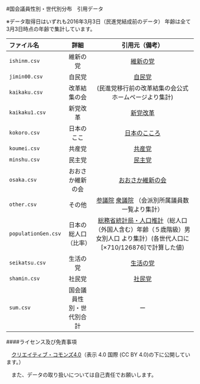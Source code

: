 #国会議員性別・世代別分布　引用データ

※データ取得日はいずれも2016年3月3日（民進党結成前のデータ）
年齢は全て3月3日時点の年齢で集計しています。

|   ファイル名      |    詳細      |      引用元（備考）   |
| :---------------- |:--------------:| :---------------:|
|    `ishinm.csv`      |維新の党 |   [維新の党](https://ishinnotoh.jp/)     |    
|    `jimin00.csv`      |自民党|  [自民党](https://www.jimin.jp/member/)      |    
|    `kaikaku.csv`      |改革結集の会 | (民進党移行前の改革結集の会公式ホームページより集計)    |    
|    `kaikaku1.csv`      |新党改革 | [新党改革](http://shintokaikaku.jp/)      |    
|    `kokoro.csv`      |日本のここ|  [日本のこころ](https://nippon-kokoro.jp/)      |    
|    `koumei.csv`      |共産党|  [共産党](http://www.jcp.or.jp/)      |    
|    `minshu.csv`      |民主党|  [民主党](https://www.dpj.or.jp/)      |    
|    `osaka.csv`      |おおさか維新の会|  [おおさか維新の会](https://o-ishin.jp/)      |    
|    `other.csv`      | その他| [参議院](http://www.sangiin.go.jp/japanese/joho1/kousei/giin/190/giinsu.htm) [衆議院](http://www.shugiin.go.jp/internet/itdb_annai.nsf/html/statics/shiryo/kaiha_m.htm)   （会派別所属議員数一覧より集計）|    
|    `populationGen.csv`    |  日本の総人口（比率）|[総務省統計局・人口推計](http://www.stat.go.jp/data/jinsui/pdf/201602.pdf)（総人口（外国人含む）年齢（５歳階級）男女別人口 より集計）(各世代人口に[×710/126876]で計算した値)|  
|    `seikatsu.csv`      | 生活の党| [生活の党](http://www.seikatsu1.jp/)      |    
|    `shamin.csv`      |社民党|  [社民党](http://www5.sdp.or.jp/)      |    
|    `sum.csv`      |国会議員性別・世代別合計|  ー  |    

####ライセンス及び免責事項

　[クリエイティブ・コモンズ4.0](http://creativecommons.org/licenses/by/4.0/deed.ja)（表示 4.0 国際 (CC BY 4.0)の下に公開しています。）

　また、データの取り扱いについては自己責任でお願いします。
